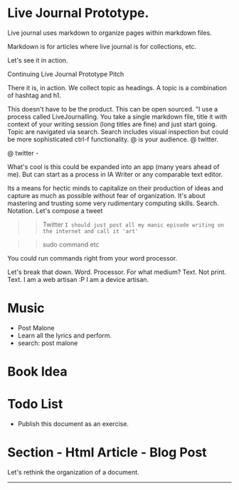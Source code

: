 # Live Journal Prototype. 

Live journal uses markdown to organize pages within markdown files. 

Markdown is for articles where live journal is for collections, etc. 

Let's see it in action.

Continuing Live Journal Prototype Pitch 

There it is, in action. We collect topic as headings. A topic is a combination of hashtag and h1. 

This doesn't have to be the product. This can be open sourced. "I use a process called LiveJournalling. You take a single markdown file, title it with context of your writing session (long titles are fine) and just start going. Topic are navigated via search. Search includes visual inspection but could be more sophisticated ctrl-f functionality. @ is your audience. @ twitter. 

@ twitter - 

What's cool is this could be expanded into an app (many years ahead of me). But can start as a process in IA Writer or any comparable text editor. 

Its a means for hectic minds to capitalize on their production of ideas and capture as much as possible without fear of organization. It's about mastering and trusting some very rudimentary computing skills. Search. Notation. Let's compose a tweet

>> Twitter
`I should just post all my manic episode writing on the internet and call it 'art'`

>> sudo command etc

You could run commands right from your word processor. 

Let's break that down. Word. Processor. For what medium? Text. Not print. Text. I am a web artisan :P I am a device artisan. 



# Music 
- Post Malone
- Learn all the lyrics and perform. 
- search: post malone 

# Book Idea

# Todo List
- Publish this document as an exercise. 

# Section - Html Article - Blog Post
Let's rethink the organization of a document.

---


 